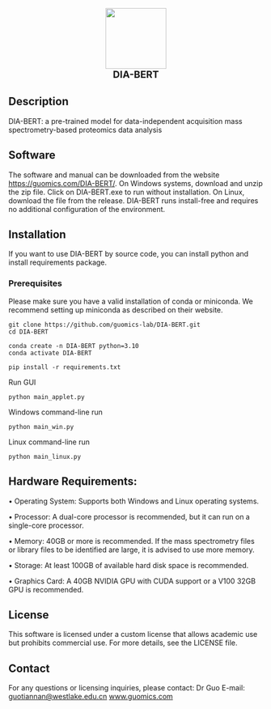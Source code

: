 
<p align="center" style="margin-bottom: 0px !important;">
  <img src=https://github.com/user-attachments/assets/ca2af8fa-a264-4a9b-8982-3448b029f646 width="120" height="120">
</p>
<h1 align="center" style="margin-top: -0px; font-size: 19px">DIA-BERT</h1>

## Description
DIA-BERT: a pre-trained model for data-independent acquisition mass spectrometry-based proteomics data analysis

## Software
The software and manual can be downloaded from the website https://guomics.com/DIA-BERT/.
On Windows systems, download and unzip the zip file. Click on DIA-BERT.exe to run without installation. 
On Linux, download the file from the release. DIA-BERT runs install-free and requires no additional configuration of the environment. 

## Installation
If you want to use DIA-BERT by source code, you can install python and install requirements package.

### Prerequisites
Please make sure you have a valid installation of conda or miniconda. We recommend setting up miniconda as described on their website.

```shell
git clone https://github.com/guomics-lab/DIA-BERT.git
cd DIA-BERT
```

```shell
conda create -n DIA-BERT python=3.10
conda activate DIA-BERT
```

```shell
pip install -r requirements.txt
```

Run GUI
```shell
python main_applet.py
```

Windows command-line run
```shell
python main_win.py

```
Linux command-line run
```shell
python main_linux.py
```

## Hardware Requirements:
•	Operating System: Supports both Windows and Linux operating systems.

•	Processor: A dual-core processor is recommended, but it can run on a single-core processor.

•	Memory: 40GB or more is recommended. If the mass spectrometry files or library files to be identified are large, it is advised to use more memory.

•	Storage: At least 100GB of available hard disk space is recommended.

•	Graphics Card: A 40GB NVIDIA GPU with CUDA support or a V100 32GB GPU is recommended.

## License
This software is licensed under a custom license that allows academic use but prohibits commercial use. For more details, see the LICENSE file.

## Contact
For any questions or licensing inquiries, please contact:
Dr Guo
E-mail: guotiannan@westlake.edu.cn
www.guomics.com

